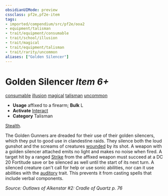 ```yaml
---
obsidianUIMode: preview
cssclass: pf2e,pf2e-item
tags:
- imported/compendium/src/pf2e/ooa2
- equipment/talisman
- trait/equipment/consumable
- trait/school/illusion
- trait/magical
- trait/equipment/talisman
- trait/rarity/uncommon
aliases: ["Golden Silencer"]
---
```

# Golden Silencer *Item 6+*  
[consumable](consumable.md)  [illusion](illusion.md)  [magical](magical.md)  [talisman](talisman.md)  [uncommon](uncommon.md)  

- **Usage** affixed to a firearm; **Bulk** L
- **Activate** [Interact](interact.md)
- **Category** Talisman

[Stealth](../../skills.md#Stealth).

The Golden Gunners are dreaded for their use of their golden silencers, which they put to good use in clandestine raids. They silence both the loud gunshot and the screams of creatures [wounded](conditions.md#Wounded) by its shot. A weapon with a golden silencer attached emits no light and makes no noise when fired. A target hit by a ranged [Strike](strike.md) from the affixed weapon must succeed at a DC 20 Fortitude save or be silenced as well until the start of its next turn. A silenced creature can't call for help or use sonic abilities, nor can it use abilities with the [auditory](auditory.md) trait. This prevents it from casting spells that include verbal components.

*Source: Outlaws of Alkenstar #2: Cradle of Quartz p. 76*